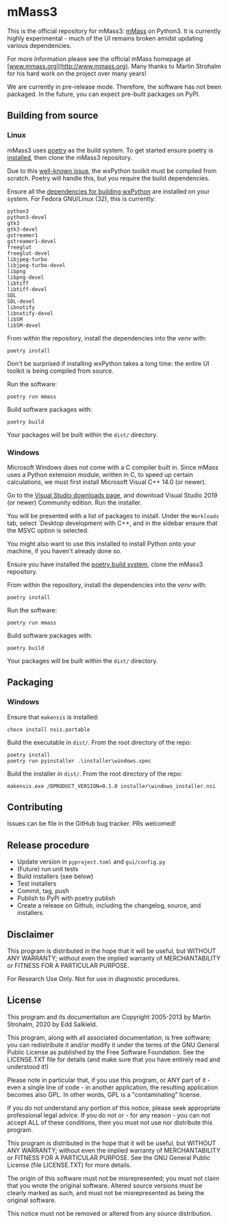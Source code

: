 # mMass3

This is the official repository for mMass3: [mMass](http://www.mmass.org) on Python3.
It is currently highly experimental - much of the UI remains broken amidst updating various dependencies.

For more information please see the official mMass homepage at [www.mmass.org](http://www.mmass.org).  Many thanks to Martin Strohalm for his hard work on the project over many years!

We are currently in pre-release mode.  Therefore, the software has not been packaged.  In the future, you can expect pre-built packages on PyPI.

## Building from source
### Linux
mMass3 uses [poetry](python-poetry.org/) as the build system.  To get started ensure poetry is [installed](https://python-poetry.org/docs/#installation), then clone the mMass3 repository.

Due to this [well-known issue](https://wxpython.org/blog/2017-08-17-builds-for-linux-with-pip/index.html), the wxPython toolkit must be compiled from scratch.  Poetry will handle this, but you require the build dependencies.

Ensure all the [dependencies for building wxPython](https://wxpython.org/blog/2017-08-17-builds-for-linux-with-pip/index.html) are installed on your system.  For Fedora GNU/Linux (32), this is currently:
```
python3
python3-devel
gtk3
gtk3-devel
gstreamer1
gstreamer1-devel
freeglut
freeglut-devel
libjpeg-turbo
libjpeg-turbo-devel
libpng
libpng-devel
libtiff
libtiff-devel
SDL
SDL-devel
libnotify
libnotify-devel
libSM
libSM-devel
```

From within the repository, install the dependencies into the _venv_ with:

`poetry install`

Don't be surprised if installing wxPython takes a long time: the entire UI toolkit is being compiled from source.

Run the software:

`poetry run mmass`

Build software packages with:

`poetry build`

Your packages will be built within the `dist/` directory.

### Windows
Microsoft Windows does not come with a C compiler built in.  Since mMass uses a Python extension module, written in C, to speed up certain calculations, we must first install Microsoft Visual C++ 14.0 (or newer).

Go to the [Visual Studio downloads page](https://visualstudio.microsoft.com/downloads/), and download Visual Studio 2019 (or newer) Community edition.  Run the installer.

You will be presented with a list of packages to install.  Under the `Workloads` tab, select `Desktop development with C++, and in the sidebar ensure that the MSVC option is selected.

You might also want to use this installed to install Python onto your machine, if you haven't already done so.

Ensure you have installed the [poetry build system](https://python-poetry.org/docs/#installation), clone the mMass3 repository.

From within the repository, install the dependencies into the _venv_ with:

`poetry install`

Run the software:

`poetry run mmass`

Build software packages with:

`poetry build`

Your packages will be built within the `dist/` directory.

## Packaging
### Windows

Ensure that `makensis` is installed:

```
choco install nsis.portable
```

Build the executable in `dist/`.  From the root directory of the repo:

```
poetry install
poetry run pyinstaller .\installer\windows.spec
```

Build the installer in `dist/`.  From the root directory of the repo:

```
makensis.exe /DPRODUCT_VERSION=0.1.0 installer\windows_installer.nsi
```

## Contributing

Issues can be file in the GitHub bug tracker.  PRs welcomed!

## Release procedure

* Update version in `pyproject.toml` and `gui/config.py`
* (Future) run unit tests
* Build installers (see below)
* Test installers
* Commit, tag, push
* Publish to PyPi with poetry publish
* Create a release on Github, including the changelog, source, and installers

## Disclaimer

This program is distributed in the hope that it will be useful, but WITHOUT
ANY WARRANTY; without even the implied warranty of MERCHANTABILITY or FITNESS
FOR A PARTICULAR PURPOSE.

For Research Use Only. Not for use in diagnostic procedures.

## License

This program and its documentation are Copyright 2005-2013 by Martin Strohalm, 2020 by Edd Salkield.

This program, along with all associated documentation, is free software;
you can redistribute it and/or modify it under the terms of the GNU General
Public License as published by the Free Software Foundation.
See the LICENSE.TXT file for details (and make sure that you have entirely
read and understood it!)

Please note in particular that, if you use this program, or ANY part of
it - even a single line of code - in another application, the resulting
application becomes also GPL. In other words, GPL is a "contaminating" license.

If you do not understand any portion of this notice, please seek appropriate
professional legal advice. If you do not or - for any reason - you can not
accept ALL of these conditions, then you must not use nor distribute this
program.

This program is distributed in the hope that it will be useful, but WITHOUT
ANY WARRANTY; without even the implied warranty of MERCHANTABILITY or
FITNESS FOR A PARTICULAR PURPOSE.  See the GNU General Public License
(file LICENSE.TXT) for more details.

The origin of this software must not be misrepresented; you must not claim
that you wrote the original software. Altered source versions must be clearly
marked as such, and must not be misrepresented as being the original software.

This notice must not be removed or altered from any source distribution.

